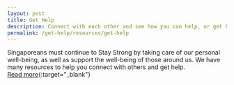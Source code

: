 ```yaml
---
layout: post
title: Get Help
description: Connect with each other and see how you can help, or get help as we recover from COVID-19. Find resources.
permalink: /get-help/resources/get-help
---
```


Singaporeans must continue to Stay Strong by taking care of our personal well-being, as well as support the well-being of those around us. We have many resources to help you connect with others and get help.  
[Read more](https://www.sgunited.gov.sg/stay-engaged/get-help){:target="_blank"}